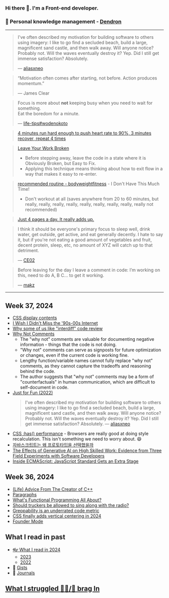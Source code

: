 ### Hi there 👋. I'm a Front-end developer.
### 🌱 Personal knowledge management - [Dendron](https://luke-snaw.github.io/)

---

> I've often described my motivation for building software to others using imagery: I like to go find a secluded beach, build a large, magnificent sand castle, and then walk away. Will anyone notice? Probably not. Will the waves eventually destroy it? Yep. Did I still get immense satisfaction? Absolutely.
>
> — [aliasxneo](https://news.ycombinator.com/item?id=41497113)

> “Motivation often comes after starting, not before. Action produces momentum.”
>
> — James Clear

> Focus is more about **not** keeping busy when you need to wait for something.  
> Eat the boredom for a minute.
>
> — [life-tips#wodenokoto](https://luke-snaw.github.io/notes/ettkt3iClONnxpbGwBVLl/#wodenokoto)

> [4 minutes run hard enough to push heart rate to 90%, 3 minutes recover, repeat 4 times](https://news.ycombinator.com/item?id=34213181)

> [Leave Your Work Broken](https://census.dev/blog/an-on-ramp-to-flow)
>
> - Before stepping away, leave the code in a state where it is Obviously Broken, but Easy to Fix.
> - Applying this technique means thinking about how to exit flow in a way that makes it easy to re-enter.

> [recommended routine - bodyweightfitness](https://www.reddit.com/r/bodyweightfitness/wiki/kb/recommended_routine/) - I Don't Have This Much Time!
>
> - Don't workout at all (saves anywhere from 20 to 60 minutes, but really, really, really, really, really, really, really, really, really not recommended)

> [Just 4 pages a day. It really adds up.](https://news.ycombinator.com/item?id=34779980)

> I think it should be everyone's primary focus to sleep well, drink water, get outside, get active, and eat generally decently. I hate to say it, but if you're not eating a good amount of vegetables and fruit, decent protein, sleep, etc, no amount of XYZ will catch up to that detriment.
>
> — [CE02](https://news.ycombinator.com/item?id=35056071)

> Before leaving for the day I leave a comment in code: I’m working on this, need to do A, B C… to get it working.
>
> — [makz](https://news.ycombinator.com/item?id=40744916)

---

## Week 37, 2024

- [CSS display contents](https://ishadeed.com/article/display-contents/)
- [I Wish I Didn't Miss the '90s-00s Internet](https://rohan.ga/blog/early-internet/)
- [Why some of us like "interdiff" code review](https://gist.github.com/thoughtpolice/9c45287550a56b2047c6311fbadebed2)
- [Why Not Comments](https://buttondown.com/hillelwayne/archive/why-not-comments/)
  - The "why not" comments are valuable for documenting negative information - things that the code is not doing.
  - "Why not" comments can serve as signposts for future optimization or changes, even if the current code is working fine.
  - Lengthy function/variable names cannot fully replace "why not" comments, as they cannot capture the tradeoffs and reasoning behind the code.
  - The author suggests that "why not" comments may be a form of "counterfactuals" in human communication, which are difficult to self-document in code.
- [Just for Fun (2022)](https://justforfunnoreally.dev/)
  > I've often described my motivation for building software to others using imagery: I like to go find a secluded beach, build a large, magnificent sand castle, and then walk away. Will anyone notice? Probably not. Will the waves eventually destroy it? Yep. Did I still get immense satisfaction? Absolutely. — [aliasxneo](https://news.ycombinator.com/item?id=41497113)
- [CSS :has() performance](https://www.joshwcomeau.com/css/has/#:~:text=What%20about%20performance%3F) - Browsers are really good at doing style recalculation. This isn't something we need to worry about. 😄
- [자바스크립트는 왜 프로토타입을 선택했을까](https://medium.com/@limsungmook/%EC%9E%90%EB%B0%94%EC%8A%A4%ED%81%AC%EB%A6%BD%ED%8A%B8%EB%8A%94-%EC%99%9C-%ED%94%84%EB%A1%9C%ED%86%A0%ED%83%80%EC%9E%85%EC%9D%84-%EC%84%A0%ED%83%9D%ED%96%88%EC%9D%84%EA%B9%8C-997f985adb42)
- [The Effects of Generative AI on High Skilled Work: Evidence from Three Field Experiments with Software Developers](https://papers.ssrn.com/sol3/papers.cfm?abstract_id=4945566)
- [Inside ECMAScript: JavaScript Standard Gets an Extra Stage](https://thenewstack.io/inside-ecmascript-javascript-standard-gets-an-extra-stage/)

## Week 36, 2024

- [(Life) Advice From The Creator of C++](https://www.youtube.com/watch?v=-QxI-RP6-HM)
- [Paragraphs](https://www.scottohara.me/blog/2024/08/29/paragraphs.html)
- [What's Functional Programming All About?](https://www.lihaoyi.com/post/WhatsFunctionalProgrammingAllAbout.html)
- [Should truckers be allowed to sing along with the radio?](https://www.freightwaves.com/news/should-truckers-be-allowed-to-sing-along-with-the-radio)
- [Greppability is an underrated code metric](https://morizbuesing.com/blog/greppability-code-metric/)
- [CSS finally adds vertical centering in 2024](https://build-your-own.org/blog/20240813_css_vertical_center/)
- [Founder Mode](https://paulgraham.com/foundermode.html)

## What I read in past

- [👓 What I read in 2024](https://luke-snaw.github.io/notes/t9eilmx27nd8ytoelbm5v10/)
  - [2023](https://luke-snaw.github.io/notes/d9io1hr2n9vdbvucvy3iquj/)
  - [2022](https://luke-snaw.github.io/notes/l4c5ilaotvka1yh10wv88cy/)
- 📝 [Gists](https://gist.github.com/Luke-SNAW)
- 📜 [Journals](https://luke-snaw.github.io/Luke-SNAW__netlify-CMS.github.io/)

## [What I struggled 🧗‍♂️/📣 brag In](https://luke-snaw.github.io/notes/6645fjtiqxtko03nuccgjj2/)
<!--
**Luke-SNAW/Luke-SNAW** is a ✨ _special_ ✨ repository because its `README.md` (this file) appears on your GitHub profile.

Here are some ideas to get you started:

- 🔭 I’m currently working on ...
- 🌱 I’m currently learning ...
- 👯 I’m looking to collaborate on ...
- 🤔 I’m looking for help with ...
- 💬 Ask me about ...
- 📫 How to reach me: ...
- 😄 Pronouns: ...
- ⚡ Fun fact: ...
-->
